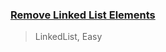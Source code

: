 ### [Remove Linked List Elements](https://leetcode.com/problems/remove-linked-list-elements/description/)
> LinkedList, Easy